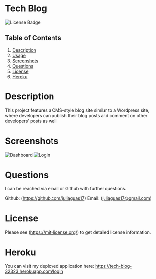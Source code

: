 # Tech Blog
![License Badge](https://shields.io/badge/license-MIT-green)

## Table of Contents
1. [Description](#description)
2. [Usage](#usage)
3. [Screenshots](#screenshots)
4. [Questions](#questions)
5. [License](#license)
6. [Heroku](#heroku)

# Description
This project features a CMS-style blog site similar to a Wordpress site, where developers can publish their blog posts and comment on other developers’ posts as well

# Screenshots
![Dashboard](https://github.com/juliaguas17/Tech-Blog/public/images/tech-blog-homepage.png)
![Login](https://github.com/juliaguas17/Tech-Blog/public/images/tech-blog-login.png)


# Questions
I can be reached via email or Github with further questions.

Github: (https://github.com/juliaguas17)
Email: (juliaguas17@gmail.com)

# License
Please see (https://mit-license.org/) to get detailed license information.

# Heroku
You can visit my deployed application here: https://tech-blog-32323.herokuapp.com/login

